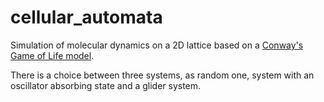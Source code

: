 # cellular_automata

Simulation of molecular dynamics on a 2D lattice based on a [Conway's Game of Life model](https://en.wikipedia.org/wiki/Conway%27s_Game_of_Life). 

There is a choice between three systems, as random one, system with an oscillator absorbing state and a glider system. 
